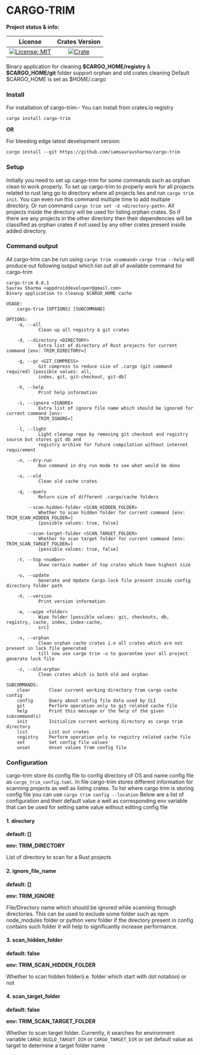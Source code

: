 # CARGO-TRIM

**Project status & info:**

| License | Crates Version |
| :-----: | :------------: |
| [![License: MIT][license_badge]][license_link] | [![Crate][cratesio_badge]][cratesio_link] |

Binary application for cleaning __\$CARGO_HOME/registry__  & __\$CARGO_HOME/git__ folder support orphan and old crates cleaning
Default \$CARGO_HOME is set as \$HOME/.cargo

### Install

For installation of cargo-trim:-
You can install from crates.io registry
```
cargo install cargo-trim
```
__OR__

For bleeding edge latest development version:
```
cargo install --git https://github.com/iamsauravsharma/cargo-trim
```

### Setup
Initially you need to set up cargo-trim for some commands such as orphan clean to work properly.
To set up cargo-trim to properly work for all projects related to rust lang go to directory where all projects lies and run
`cargo trim init`. You can even run this command multiple time to add multiple directory.
Or run command `cargo trim set -d <directory-path>`. All projects inside the directory will be used for listing orphan crates. So
if there are any projects in the other directory then their dependencies will be classified as orphan crates if not used by any
other crates present inside added directory.

### Command output
All cargo-trim can be run using `cargo trim <command>`
`cargo trim --help` will produce out following output which list out all of available command for cargo-trim
```
cargo-trim 0.8.1
Saurav Sharma <appdroiddeveloper@gmail.com>
Binary application to cleanup $CARGO_HOME cache

USAGE:
    cargo-trim [OPTIONS] [SUBCOMMAND]

OPTIONS:
    -a, --all
            Clean up all registry & git crates

    -d, --directory <DIRECTORY>
            Extra list of directory of Rust projects for current command [env: TRIM_DIRECTORY=]

    -g, --gc <GIT_COMPRESS>
            Git compress to reduce size of .cargo (git command required) [possible values: all,
            index, git, git-checkout, git-db]

    -h, --help
            Print help information

    -i, --ignore <IGNORE>
            Extra list of ignore file name which should be ignored for current command [env:
            TRIM_IGNORE=]

    -l, --light
            Light cleanup repo by removing git checkout and registry source but stores git db and
            registry archive for future compilation without internet requirement

    -n, --dry-run
            Run command in dry run mode to see what would be done

    -o, --old
            Clean old cache crates

    -q, --query
            Return size of different .cargo/cache folders

        --scan-hidden-folder <SCAN_HIDDEN_FOLDER>
            Whether to scan hidden folder for current command [env: TRIM_SCAN_HIDDEN_FOLDER=]
            [possible values: true, false]

        --scan-target-folder <SCAN_TARGET_FOLDER>
            Whether to scan target folder for current command [env: TRIM_SCAN_TARGET_FOLDER=]
            [possible values: true, false]

    -t, --top <number>
            Show certain number of top crates which have highest size

    -u, --update
            Generate and Update Cargo.lock file present inside config directory folder path

    -V, --version
            Print version information

    -w, --wipe <folder>
            Wipe folder [possible values: git, checkouts, db, registry, cache, index, index-cache,
            src]

    -x, --orphan
            Clean orphan cache crates i.e all crates which are not present in lock file generated
            till now use cargo trim -u to guarantee your all project generate lock file

    -z, --old-orphan
            Clean crates which is both old and orphan

SUBCOMMANDS:
    clear       Clear current working directory from cargo cache config
    config      Query about config file data used by CLI
    git         Perform operation only to git related cache file
    help        Print this message or the help of the given subcommand(s)
    init        Initialize current working directory as cargo trim directory
    list        List out crates
    registry    Perform operation only to registry related cache file
    set         Set config file values
    unset       Unset values from config file
```

### Configuration
cargo-trim store its config file to config directory of OS and name config file as `cargo_trim_config.toml`.
In file cargo-trim stores different information for scanning projects as well as listing crates.
To list where cargo trim is storing config file you can use `cargo trim config --location`
Below are a list of configuration and their default value a well as corresponding env variable that can be used for setting
same value without editing config file

#### 1. directory

__default: []__

__env: TRIM_DIRECTORY__

List of directory to scan for a Rust projects

#### 2. __ignore_file_name__

__default: []__

__env: TRIM_IGNORE__

File/Directory name which should be ignored while scanning through directories. This can be used to exclude some folder
such as npm node_modules folder or python venv folder if the directory present in config contains such folder it will help
to significantly increase performance.

#### 3. __scan_hidden_folder__

__default: false__

__env: TRIM_SCAN_HIDDEN_FOLDER__

Whether to scan hidden folder(i.e. folder which start with dot notation) or not

#### 4. __scan_target_folder__

__default: false__

__env: TRIM_SCAN_TARGET_FOLDER__

Whether to scan target folder. Currently, it searches for environment variable `CARGO_BUILD_TARGET_DIR` or `CARGO_TARGET_DIR`
or set default value as target to determine a target folder name

[license_badge]: https://img.shields.io/github/license/iamsauravsharma/cargo-trim.svg?style=for-the-badge
[license_link]: LICENSE

[cratesio_badge]: https://img.shields.io/crates/v/cargo-trim.svg?style=for-the-badge
[cratesio_link]: https://crates.io/crates/cargo-trim
